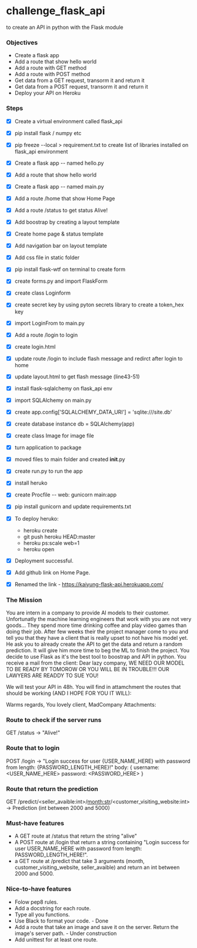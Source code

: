 # challenge_flask_api
to create an API in python with the Flask module

### Objectives

* Create a flask app  
* Add a route that show hello world  
* Add a route with GET method  
* Add a route with POST method  
* Get data from a GET request, transorm it and return it 
* Get data from a POST request, transorm it and return it  
* Deploy your API on Heroku  


### Steps

- [X] Create a virtual environment called flask_api 
- [X] pip install flask / numpy etc
- [X] pip freeze --local > requirement.txt to create list of libraries installed on flask_api environment
- [X] Create a flask app -- named hello.py
- [X] Add a route that show hello world
- [X] Create a flask app -- named main.py
- [X] Add a route /home that show Home Page
- [X] Add a route /status to get status Alive!
- [X] Add boostrap by creating a layout template
- [X] Create home page & status template
- [X] Add navigation bar on layout template
- [X] Add css file in static folder
- [X] pip install flask-wtf on terminal to create form
- [X] create forms.py and import FlaskForm
- [X] create class Loginform
- [X] create secret key by using pyton secrets library to create a token_hex key
- [X] import LoginFrom to main.py  
- [X] Add a route /login to login
- [X] create login.html
- [X] update route /login to include flash message and redirct after login to home
- [X] update layout.html to get flash message (line43-51)
- [X] install flask-sqlalchemy on flask_api env
- [X] import SQLAlchemy on main.py
- [X] create app.config['SQLALCHEMY_DATA_URI'] = 'sqlite:///site.db'
- [X] create database instance db = SQLAlchemy(app)
- [X] create class Image for image file
- [X] turn application to package
- [X] moved files to main folder and created __init__.py 
- [X] create run.py to run the app
- [X] install heruko
- [X] create Procfile -- web: gunicorn main:app
- [X] pip install gunicorn and update requirements.txt
- [X] To deploy heruko:

	* heroku create
	* git push heroku HEAD:master
	* heroku ps:scale web=1
	* heroku open

- [X] Deployment successful.  
- [X] Add github link on Home Page.
- [X] Renamed the link - https://kaiyung-flask-api.herokuapp.com/


### The Mission

You are intern in a company to provide AI models to their customer. Unfortunatly the machine learning engineers that work with you are not very goods... They spend more time drinking coffee and play video games than doing their job. After few weeks their the project manager come to you and tell you that they have a client that is really upset to not have his model yet. He ask you to already create the API to get the data and return a random prediction. It will give him more time to beg the ML to finish the project.
You decide to use Flask as it's the best tool to boostrap and API in python. You receive a mail from the client:
Dear lazy company,
WE NEED OUR MODEL TO BE READY BY TOMOROW OR YOU WILL BE IN TROUBLE!!!
OUR LAWYERS ARE READDY TO SUE YOU!

We will test your API in 48h.
You will find in attamchment the routes that should be working (AND I HOPE FOR YOU IT WILL):

Warms regards,
You lovely client,
MadCompany
Attachments:

### Route to check if the server runs
GET /status -> "Alive!"

###  Route that to login
POST /login -> "Login success for user {USER_NAME_HERE} with password from length: {PASSWORD_LENGTH_HERE}!"
body: {
    username: <USER_NAME_HERE>
    password: <PASSWORD_HERE>
}

### Route that return the prediction
GET /predict/<seller_avaible:int>/<month:str>/<customer_visiting_website:int> -> Prediction (int between 2000 and 5000)

### Must-have features
* A GET route at /status that return the string "alive"
* A POST route at /login that return a string containing "Login success for user USER_NAME_HERE with password from length: PASSWORD_LENGTH_HERE!".
* a GET route at /predict that take 3 arguments (month, customer_visiting_website, seller_avaible) and return an int between 2000 and 5000.

### Nice-to-have features
* Folow pep8 rules.
* Add a docstring for each route.
* Type all you functions.
* Use Black to format your code. - Done
* Add a route that take an image and save it on the server. Return the image's server path. - Under construction
* Add unittest for at least one route.






